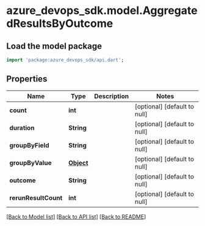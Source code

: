 # azure_devops_sdk.model.AggregatedResultsByOutcome

## Load the model package
```dart
import 'package:azure_devops_sdk/api.dart';
```

## Properties
Name | Type | Description | Notes
------------ | ------------- | ------------- | -------------
**count** | **int** |  | [optional] [default to null]
**duration** | **String** |  | [optional] [default to null]
**groupByField** | **String** |  | [optional] [default to null]
**groupByValue** | [**Object**](.md) |  | [optional] [default to null]
**outcome** | **String** |  | [optional] [default to null]
**rerunResultCount** | **int** |  | [optional] [default to null]

[[Back to Model list]](../README.md#documentation-for-models) [[Back to API list]](../README.md#documentation-for-api-endpoints) [[Back to README]](../README.md)


